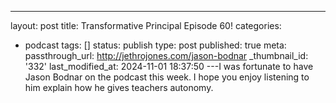 ---
layout: post
title: Transformative Principal Episode 60!
categories:
- podcast
tags: []
status: publish
type: post
published: true
meta:
  passthrough_url: http://jethrojones.com/jason-bodnar
  _thumbnail_id: '332'
last_modified_at: 2024-11-01 18:37:50
---I was fortunate to have Jason Bodnar on the podcast this week. I hope you enjoy listening to him explain how he gives teachers autonomy.

